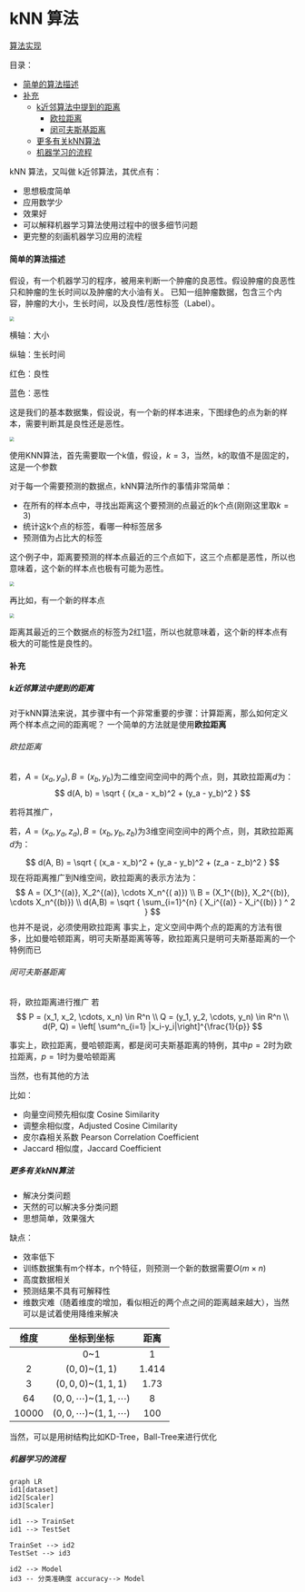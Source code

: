 # kNN 算法

[算法实现](../modules/KNN.py)

目录：

* [简单的算法描述](#descriptions)
* [补充](#other)
    * [k近邻算法中提到的距离](#sample-distance-in-kNN)
        * [欧拉距离](#eula-distance)
        * [闵可夫斯基距离](#min-distance)
    * [更多有关kNN算法](#more-about-kNN)
    * [机器学习的流程](#flow-of-ML)



kNN 算法，又叫做 k近邻算法，其优点有：

* 思想极度简单
* 应用数学少
* 效果好
* 可以解释机器学习算法使用过程中的很多细节问题
* 更完整的刻画机器学习应用的流程

#### <span id="descriptions">简单的算法描述</span>

假设，有一个机器学习的程序，被用来判断一个肿瘤的良恶性。假设肿瘤的良恶性只和肿瘤的生长时间以及肿瘤的大小油有关。 已知一组肿瘤数据，包含三个内容，肿瘤的大小，生长时间，以及良性/恶性标签（Label）。

<p style="align:center"><img src="./pngs/kNN_1.png" style="zoom:50%; "/></p>



横轴：大小

纵轴：生长时间

红色：良性

蓝色：恶性

这是我们的基本数据集，假设说，有一个新的样本进来，下图绿色的点为新的样本，需要判断其是良性还是恶性。

<p style="align=center"> <img src="./pngs/kNN_2.png" style="zoom:50%; "></img></p>

使用KNN算法，首先需要取一个k值，假设，$k = 3$，当然，k的取值不是固定的，这是一个参数

对于每一个需要预测的数据点，kNN算法所作的事情非常简单：

* 在所有的样本点中，寻找出距离这个要预测的点最近的k个点(刚刚这里取$k=3$)
* 统计这k个点的标签，看哪一种标签居多
* 预测值为占比大的标签

这个例子中，距离要预测的样本点最近的三个点如下，这三个点都是恶性，所以也意味着，这个新的样本点也极有可能为恶性。
<p style="align=center"> <img src="./pngs/kNN_3.png" style="zoom:50%; "></img></p>

再比如，有一个新的样本点

<p style="align=center"> <img src="./pngs/kNN_4.png" style="zoom:50%; "></img></p>

距离其最近的三个数据点的标签为2红1蓝，所以也就意味着，这个新的样本点有极大的可能性是良性的。

#### <span id="other">补充</span>

##### k近邻算法中提到的距离

对于kNN算法来说，其步骤中有一个非常重要的步骤：计算距离，那么如何定义两个样本点之间的距离呢？ 一个简单的方法就是使用**欧拉距离**

###### <span id="eula-distance"> 欧拉距离</span>

若，$A=(x_a, y_a), B=(x_b, y_b)$为二维空间空间中的两个点，则，其欧拉距离$d$为： 
$$
d(A, b) = \sqrt {
(x_a - x_b)^2 + (y_a - y_b)^2 }
$$

若将其推广，

若，$A=(x_a, y_a, z_a), B=(x_b, y_b, z_b)$为3维空间空间中的两个点，则，其欧拉距离$d$为： 

$$
d(A, B) = \sqrt {
(x_a - x_b)^2 + (y_a - y_b)^2 + (z_a - z_b)^2 }
$$
现在将距离推广到N维空间，欧拉距离的表示方法为： 
$$
A = (X_1^{(a)}, X_2^{(a)}, \cdots X_n^{(
a)})  \\ B = (X_1^{(b)}, X_2^{(b)}, \cdots X_n^{(b)}) \\ d(A,B) = \sqrt { \sum_{i=1}^{n} (
X_i^{(a)} - X_i^{(b)}
) ^ 2 }
$$
也并不是说，必须使用欧拉距离 事实上，定义空间中两个点的距离的方法有很多，比如曼哈顿距离，明可夫斯基距离等等，欧拉距离只是明可夫斯基距离的一个特例而已

###### <span id="min-distance">闵可夫斯基距离</span>

将，欧拉距离进行推广 若
$$
P = (x_1, x_2, \cdots, x_n) \in R^n \\ Q = (y_1, y_2, \cdots, y_n) \in R^n \\ d(P, Q) =
\left[ \sum^n_{i=1} |x_i-y_i|\right]^{\frac{1}{p}}
$$

事实上，欧拉距离，曼哈顿距离，都是闵可夫斯基距离的特例，其中$p=2$时为欧拉距离，$p=1$时为曼哈顿距离

当然，也有其他的方法

比如：

* 向量空间预先相似度 Cosine Similarity
* 调整余相似度，Adjusted Cosine Cimilarity
* 皮尔森相关系数 Pearson Correlation Coefficient
* Jaccard 相似度，Jaccard Coefficient

##### <span id="more-about-kNN"> 更多有关kNN算法</span>

* 解决分类问题
* 天然的可以解决多分类问题
* 思想简单，效果强大

缺点：

* 效率低下
* 训练数据集有m个样本，n个特征，则预测一个新的数据需要$O(m\times n)$
* 高度数据相关
* 预测结果不具有可解释性
* 维数灾难（随着维度的增加，看似相近的两个点之间的距离越来越大），当然可以是试着使用降维来解决

| 维度  |           坐标到坐标           | 距离  |
| :---: | :----------------------------: | :---: |
|       |              0~1               |   1   |
|   2   |        $(0,0)$~$(1, 1)$        | 1.414 |
|   3   |      $(0,0,0)$~$(1, 1,1)$      | 1.73  |
|  64   | $(0,0,\cdots)$~$(1, 1,\cdots)$ |   8   |
| 10000 | $(0,0,\cdots)$~$(1, 1,\cdots)$ |  100  |

当然，可以是用树结构比如KD-Tree，Ball-Tree来进行优化

##### <span id="flow-of-ML">机器学习的流程</span>

```mermaid
graph LR
id1[dataset]
id2[Scaler]
id3[Scaler]

id1 --> TrainSet
id1 --> TestSet

TrainSet --> id2
TestSet --> id3

id2 --> Model
id3 -- 分类准确度 accuracy--> Model
```




